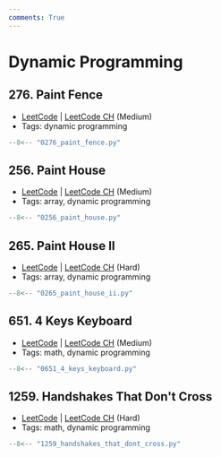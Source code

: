 ```yaml
---
comments: True
---
```


# Dynamic Programming

## 276. Paint Fence

-   [LeetCode](https://leetcode.com/problems/paint-fence/) | [LeetCode CH](https://leetcode.cn/problems/paint-fence/) (Medium)
-   Tags: dynamic programming

```python title="276. Paint Fence"
--8<-- "0276_paint_fence.py"
```

## 256. Paint House

-   [LeetCode](https://leetcode.com/problems/paint-house/) | [LeetCode CH](https://leetcode.cn/problems/paint-house/) (Medium)
-   Tags: array, dynamic programming

```python title="256. Paint House"
--8<-- "0256_paint_house.py"
```

## 265. Paint House II

-   [LeetCode](https://leetcode.com/problems/paint-house-ii/) | [LeetCode CH](https://leetcode.cn/problems/paint-house-ii/) (Hard)
-   Tags: array, dynamic programming

```python title="265. Paint House II"
--8<-- "0265_paint_house_ii.py"
```

## 651. 4 Keys Keyboard

-   [LeetCode](https://leetcode.com/problems/4-keys-keyboard/) | [LeetCode CH](https://leetcode.cn/problems/4-keys-keyboard/) (Medium)
-   Tags: math, dynamic programming

```python title="651. 4 Keys Keyboard"
--8<-- "0651_4_keys_keyboard.py"
```

## 1259. Handshakes That Don't Cross

-   [LeetCode](https://leetcode.com/problems/handshakes-that-dont-cross/) | [LeetCode CH](https://leetcode.cn/problems/handshakes-that-dont-cross/) (Hard)
-   Tags: math, dynamic programming

```python title="1259. Handshakes That Don't Cross"
--8<-- "1259_handshakes_that_dont_cross.py"
```
